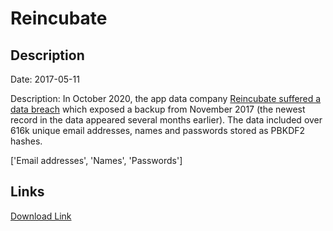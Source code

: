# Reincubate

## Description

Date: 2017-05-11

Description:
In October 2020, the app data company <a href="https://reincubate.com/blog/security-incident-oct-2020/" target="_blank" rel="noopener">Reincubate suffered a data breach</a> which exposed a backup from November 2017 (the newest record in the data appeared several months earlier). The data included over 616k unique email addresses, names and passwords stored as PBKDF2 hashes.


['Email addresses', 'Names', 'Passwords']

## Links

[Download Link](https://link-to.net/1229997/834.8560000010791/dynamic/?r=cmVpbmN1YmF0ZS5jb20=)
